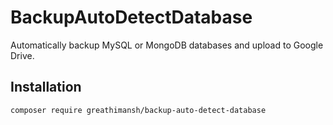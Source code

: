 # BackupAutoDetectDatabase

Automatically backup MySQL or MongoDB databases and upload to Google Drive.

## Installation

```bash
composer require greathimansh/backup-auto-detect-database
```
